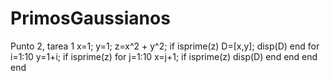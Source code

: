 # PrimosGaussianos
Punto 2, tarea 1
x=1;
y=1;
z=x^2 + y^2;
  if isprime(z)
    D=[x,y];
    disp(D)
  end
for i=1:10
  y=1+i;
    if isprime(z)
      for j=1:10
        x=j+1;
          if isprime(z)
            disp(D)
          end
      end
    end
end
